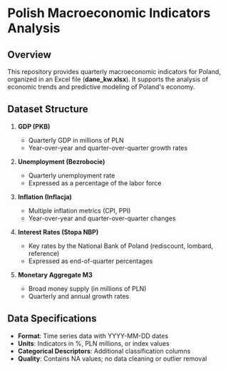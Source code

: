 # Polish Macroeconomic Indicators Analysis

## Overview
This repository provides quarterly macroeconomic indicators for Poland, organized in an Excel file (**dane_kw.xlsx**). It supports the analysis of economic trends and predictive modeling of Poland's economy.

## Dataset Structure
1. **GDP (PKB)**
   - Quarterly GDP in millions of PLN  
   - Year-over-year and quarter-over-quarter growth rates  

2. **Unemployment (Bezrobocie)**
   - Quarterly unemployment rate  
   - Expressed as a percentage of the labor force  

3. **Inflation (Inflacja)**
   - Multiple inflation metrics (CPI, PPI)  
   - Year-over-year and quarter-over-quarter changes  

4. **Interest Rates (Stopa NBP)**
   - Key rates by the National Bank of Poland (rediscount, lombard, reference)  
   - Expressed as end-of-quarter percentages  

5. **Monetary Aggregate M3**
   - Broad money supply (in millions of PLN)  
   - Quarterly and annual growth rates  

## Data Specifications
- **Format**: Time series data with YYYY-MM-DD dates  
- **Units**: Indicators in %, PLN millions, or index values  
- **Categorical Descriptors**: Additional classification columns  
- **Quality**: Contains NA values; no data cleaning or outlier removal  

